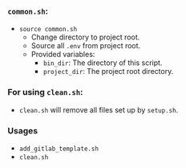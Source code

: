 ### `common.sh`:

- `source common.sh`
    - Change directory to project root.
    - Source all `.env` from project root.
    - Provided variables:
        - `bin_dir`: The directory of this script.
        - `project_dir`: The project root directory.

### For using `clean.sh`:

- `clean.sh` will remove all files set up by `setup.sh`.

### Usages

- `add_gitlab_template.sh`
- `clean.sh`